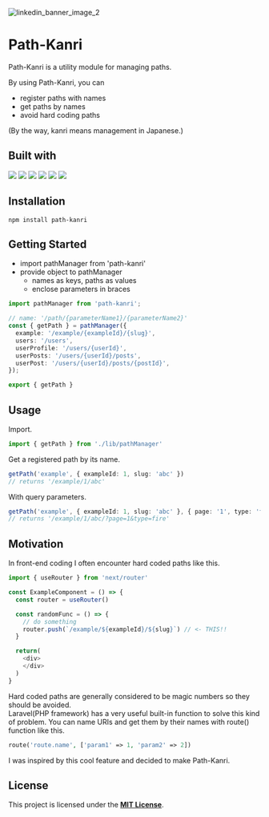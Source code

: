 ![linkedin_banner_image_2](https://user-images.githubusercontent.com/43242050/201691053-6ff17776-77b4-4566-815f-8981b162289a.png)

# Path-Kanri
Path-Kanri is a utility module for managing paths.  

By using Path-Kanri, you can
- register paths with names
- get paths by names
- avoid hard coding paths

(By the way, kanri means management in Japanese.)

## Built with

![](https://img.shields.io/badge/-TypeScript-3178C6?logo=typescript&logoColor=white)
![](https://img.shields.io/badge/-Node.js-339933?logo=node.js&logoColor=white)
![](https://img.shields.io/badge/-ESLint-4B32C3?logo=eslint&logoColor=white)
![](https://img.shields.io/badge/-GitHub%20Actions-2088FF?logo=githubactions&logoColor=white)
![](https://img.shields.io/badge/-Jest-C21325?logo=jest&logoColor=white)
![](https://img.shields.io/badge/-npm-CB3837?logo=npm&logoColor=white)

## Installation
```
npm install path-kanri
```

## Getting Started
- import pathManager from 'path-kanri'
- provide object to pathManager
	- names as keys, paths as values
	- enclose parameters in braces

```typescript
import pathManager from 'path-kanri';

// name: '/path/{parameterName1}/{parameterName2}'
const { getPath } = pathManager({
  example: '/example/{exampleId}/{slug}',
  users: '/users',
  userProfile: '/users/{userId}',
  userPosts: '/users/{userId}/posts',
  userPost: '/users/{userId}/posts/{postId}',
});

export { getPath }
```

## Usage

Import.
```typescript
import { getPath } from './lib/pathManager'
```

Get a registered path by its name.
```typescript
getPath('example', { exampleId: 1, slug: 'abc' })
// returns '/example/1/abc'
```

With query parameters.
```typescript
getPath('example', { exampleId: 1, slug: 'abc' }, { page: '1', type: 'fire' })
// returns '/example/1/abc/?page=1&type=fire'
```

## Motivation
In front-end coding I often encounter hard coded paths like this.
```typescript
import { useRouter } from 'next/router'

const ExampleComponent = () => {
  const router = useRouter()

  const randomFunc = () => {
    // do something
    router.push(`/example/${exampleId}/${slug}`) // <- THIS!!
  }

  return(
    <div>
    </div>
  )
}
```

Hard coded paths are generally considered to be magic numbers so they should be avoided.  
Laravel(PHP framework) has a very useful built-in function to solve this kind of problem. You can name URIs and get them by their names with route() function like this.
```php
route('route.name', ['param1' => 1, 'param2' => 2])
```
I was inspired by this cool feature and decided to make Path-Kanri.

## License

This project is licensed under the [**MIT License**](https://github.com/koyablue/path-kanri/blob/main/LICENSE).
